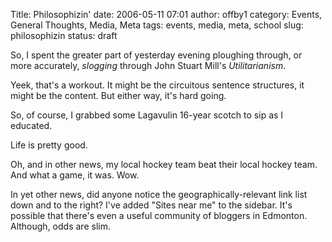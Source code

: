 Title: Philosophizin'
date: 2006-05-11 07:01
author: offby1
category: Events, General Thoughts, Media, Meta
tags: events, media, meta, school
slug: philosophizin
status: draft

So, I spent the greater part of yesterday evening ploughing through, or more accurately, *slogging* through John Stuart Mill\'s *Utilitarianism*.

Yeek, that\'s a workout. It might be the circuitous sentence structures, it might be the content. But either way, it\'s hard going.

So, of course, I grabbed some Lagavulin 16-year scotch to sip as I educated.

Life is pretty good.

Oh, and in other news, my local hockey team beat their local hockey team. And what a game, it was. Wow.

In yet other news, did anyone notice the geographically-relevant link list down and to the right? I\'ve added \"Sites near me\" to the sidebar. It\'s possible that there\'s even a useful community of bloggers in Edmonton. Although, odds are slim.

